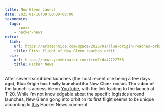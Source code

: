 ```yaml
---
title: New Glenn Launch
date: 2025-01-16T09:00:00-08:00
taxonomies:
  tags:
    - space
    - hacker-news
extra:
  link:
    url: https://arstechnica.com/space/2025/01/blue-origin-reaches-orbit-on-first-flight-of-its-titanic-new-glenn-rocket
    title: First flight of New Glenn reaches orbit
  via:
    url: https://news.ycombinator.com/item?id=42722756
    title: Hacker News
---
```


After several scrubbed launches (the most recent one being a few days ago), Blue Origin has finally launched the New Glenn rocket. The video of the launch is accessible on [YouTube](https://youtube.com/watch?v=KXysNxbGdCg&t=6859s), with the link leading to the launch at T-20. While I'm not knowledgable about the specific logistics around launches, New Glenn going into orbit on its first flight seems to be unique according to [this](https://news.ycombinator.com/item?id=42725579) Hacker News comment.
